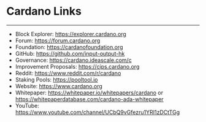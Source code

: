 # Cardano Links

---
* Block Explorer: https://explorer.cardano.org
* Forum: https://forum.cardano.org
* Foundation: https://cardanofoundation.org
* GitHub: https://github.com/input-output-hk
* Governance: https://cardano.ideascale.com/c
* Improvement Proposals: https://cips.cardano.org
* Reddit: https://www.reddit.com/r/cardano
* Staking Pools: https://pooltool.io
* Website: https://www.cardano.org
* Whitepaper: https://whitepaper.io/whitepapers/cardano or https://whitepaperdatabase.com/cardano-ada-whitepaper
* YouTube: https://www.youtube.com/channel/UCbQ9vGfezru1YRI1zDCtTGg